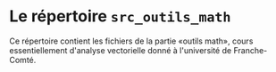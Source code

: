 # Le répertoire `src_outils_math`

Ce répertoire contient les fichiers de la partie «outils math», cours essentiellement d'analyse vectorielle donné à l'université de Franche-Comté.
